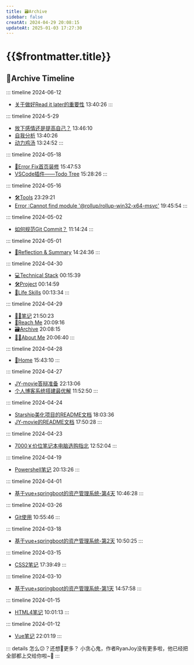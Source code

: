 ```yaml
---
title: 🗃️Archive
sidebar: false
creatAt: 2024-04-29 20:08:15
updateAt: 2025-01-03 17:27:30
---
```

# {{$frontmatter.title}} <badge type="danger" text="持续更新" style="margin-top:12px;"/>

## 🌴Archive Timeline
::: timeline 2024-06-12
- [关于做好Read it later的重要性](/📒笔记/反思和总结/个人成长/关于做好Read_it_later的重要性) 13:40:26
:::

::: timeline 2024-5-29
- [放下感情还是提高自己？](/📒笔记/反思和总结/感情/放下感情还是提高自己？) 13:46:10
- [自我分析](/📒笔记/反思和总结/感情/自我分析) 13:40:26
- [动力鸡汤](/📒笔记/反思和总结/考研/动力鸡汤) 13:24:52
:::

::: timeline 2024-05-18
- [🚨Error Fix首页装修](/📒笔记/专业技能/Blog/error_fix/) 15:47:53
- [VSCode插件——Todo Tree](/📒笔记/实用工具/VSCode/插件/todo_tree) 15:28:26
:::

::: timeline 2024-05-16
- [🛠️Tools](/📒笔记/实用工具/index) 23:29:21
- [Error :Cannot find module '@rollup/rollup-win32-x64-msvc'](/📒笔记/专业技能/Blog/error_fix/rollup) 19:45:54
:::

::: timeline 2024-05-02
- [如何规范Git Commit？](/📒笔记/实用工具/Git/如何规范Git_Commit？) 11:14:24
:::

::: timeline 2024-05-01
- [🤔Reflection & Summary](/📒笔记/反思和总结/) 14:24:36
:::

::: timeline 2024-04-30
- [💻Technical Stack](/📒笔记/专业技能/) 00:15:39
- [🛠️Project](/📒笔记/个人项目/) 00:14:59
- [🚶Life Skills](/📒笔记/生活技巧/) 00:13:34
:::

::: timeline 2024-04-29
- [📒📒笔记](/📒笔记/) 21:50:23
- [📱Reach Me](/👨🏼‍🎓关于我/reach_me) 20:09:16
- [🗃️Archive](/🗃️最近更新/) 20:08:15
- [👨‍🎓About Me](/👨🏼‍🎓关于我/) 20:06:40
:::

::: timeline 2024-04-28
- [🏡Home](/) 15:43:10
:::

::: timeline 2024-04-27
- [JY-movie答辩准备](/📒笔记/个人项目/JY-movie/JY-movie答辩相关) 22:13:06
- [个人博客系统搭建最优解](/📒笔记/专业技能/Blog/个人博客系统搭建最优解) 11:52:50
:::

::: timeline 2024-04-24
- [Starship美化项目的README文档](/📒笔记/个人项目/Starship_customize/starship_custom) 18:03:36
- [JY-movie的README文档](/📒笔记/个人项目/JY-movie/jy-movie) 17:50:28
:::

::: timeline 2024-04-23
- [7000￥价位笔记本电脑选购指北](/📒笔记/生活技巧/shopping/7000￥价位笔记本电脑选购指北) 12:52:04
:::

::: timeline 2024-04-19
- [Powershell笔记](/📒笔记/实用工具/Powershell/powershell) 20:13:26
:::

::: timeline 2024-04-01
- [基于vue+springboot的资产管理系统-第4天](/📒笔记/个人项目/基于vue+springboot的资产管理系统/第4天---智慧物业管理系统) 10:46:28
:::

::: timeline 2024-03-26
- [Git使用](/📒笔记/实用工具/Git/git使用) 10:55:46
:::

::: timeline 2024-03-18
- [基于vue+springboot的资产管理系统-第2天](/📒笔记/个人项目/基于vue+springboot的资产管理系统/第2天_2---项目速成攻略) 10:50:25
:::

::: timeline 2024-03-15
- [CSS2笔记](/📒笔记/专业技能/CSS/CSS2) 17:39:49
:::

::: timeline 2024-03-10
- [基于vue+springboot的资产管理系统-第1天](/📒笔记/个人项目/基于vue+springboot的资产管理系统/第1天---前端) 14:57:58
:::

::: timeline 2024-01-15
- [HTML4笔记](/📒笔记/专业技能/HTML/HTML4) 10:01:13
:::

::: timeline 2024-01-12
- [Vue笔记](/📒笔记/专业技能/VUE/VUE) 22:01:19
:::

::: details 怎么😕？还想👀更多？
小贪心鬼，作者RyanJoy没有更多啦，他已经把全部都上交给你啦~🥵
:::